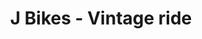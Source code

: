 ---
title: "J Bikes - Vintage ride"
url: /villeneuve-les-avignon/j-bikes-vintage-ride/
shop: Fahrrad
---